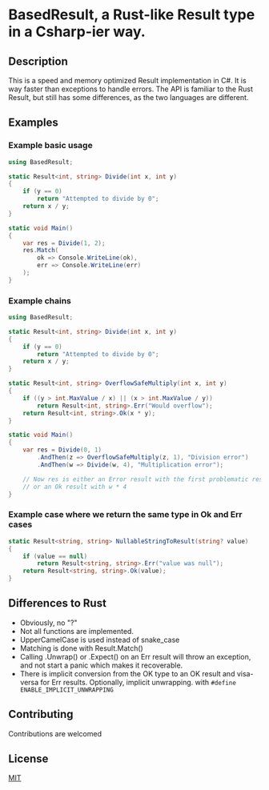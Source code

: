 # BasedResult, a Rust-like Result type in a Csharp-ier way.
## Description
This is a speed and memory optimized Result implementation in C#.
It is way faster than exceptions to handle errors.
The API is familiar to the Rust Result, but still has some
differences, as the two languages are different.


## Examples
### Example basic usage
```csharp
using BasedResult;

static Result<int, string> Divide(int x, int y)
{
    if (y == 0)
        return "Attempted to divide by 0";
    return x / y;
}

static void Main()
{
    var res = Divide(1, 2);
    res.Match(
        ok => Console.WriteLine(ok),
        err => Console.WriteLine(err)
    );
}
```
### Example chains
```cs
using BasedResult;

static Result<int, string> Divide(int x, int y)
{
    if (y == 0)
        return "Attempted to divide by 0";
    return x / y;
}

static Result<int, string> OverflowSafeMultiply(int x, int y)
{
    if ((y > int.MaxValue / x) || (x > int.MaxValue / y))
        return Result<int, string>.Err("Would overflow");
    return Result<int, string>.Ok(x * y);
}

static void Main()
{
    var res = Divide(0, 1)
        .AndThen(z => OverflowSafeMultiply(z, 1), "Division error")
        .AndThen(w => Divide(w, 4), "Multiplication error");

    // Now res is either an Error result with the first problematic result in the chain
    // or an Ok result with w * 4
}
```
### Example case where we return the same type in Ok and Err cases
```cs
static Result<string, string> NullableStringToResult(string? value)
{
    if (value == null)
        return Result<string, string>.Err("value was null");
    return Result<string, string>.Ok(value);
}
```


## Differences to Rust
- Obviously, no "?"
- Not all functions are implemented.
- UpperCamelCase is used instead of snake_case
- Matching is done with Result.Match()
- Calling .Unwrap() or .Expect() on an Err result will throw
  an exception, and not start a panic which makes it
  recoverable.
- There is implicit conversion from the OK type to an OK result
  and visa-versa for Err results. Optionally, implicit unwrapping.
  with `#define ENABLE_IMPLICIT_UNWRAPPING`

## Contributing
Contributions are welcomed

## License
[MIT](https://mit-license.org/)